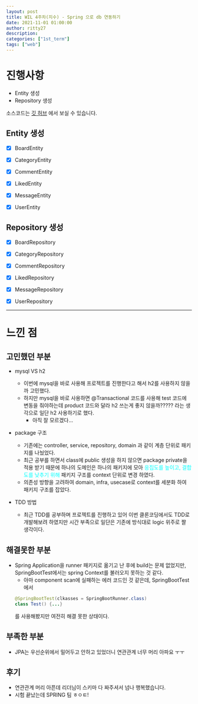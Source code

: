 ```yaml
---
layout: post
title: WIL 4주차(지수) - Spring 으로 db 연동하기
date: 2021-11-01 01:00:00
author: ritty27
description:
categories: ["1st_term"]
tags: ["web"]
---
```



# 진행사항
- Entity 생성
- Repository 생성

소스코드는 <a href="https://github.com/ritty27/GDSC_Back" target="_blank" rel="noopener">깃 허브</a> 에서 보실 수 있습니다.

## Entity 생성

- [x] BoardEntity
- [x] CategoryEntity
- [x] CommentEntity
- [x] LikedEntity
- [x] MessageEntity
- [x] UserEntity


## Repository 생성

- [x] BoardRepository
- [x] CategoryRepository
- [x] CommentRepository
- [x] LikedRepository
- [x] MessageRepository
- [x] UserRepository


---

# 느낀 점
  
## 고민했던 부분

- mysql VS h2
    - 이번에 mysql을 바로 사용해 프로젝트를 진행한다고 해서 h2를 사용하지 않을까 고민했다.
    - 하지만 mysql을 바로 사용하면 @Transactional 코드를 사용해 test 코드에 변동을 줘야하는데 product 코드와 달라 h2 쓰는게 좋지 않을까????? 라는 생각으로 일단 h2 사용하기로 했다.
        - 아직 잘 모르겠다...

- package 구조
    - 기존에는 controller, service, repository, domain 과 같이 계층 단위로 패키지를 나눴었다.
    - 최근 공부를 하면서 class에 public 생성을 하지 않으면 package private을 적용 받기 때문에 하나의 도메인은 하나의 패키지에 모아 
    <span style="color:cyan">응집도를 높이고, 결합도를 낮추기 위해</span>
    패키지 구조를 context 단위로 변경 하였다.
    - 의존성 방향을 고려하여 domain, infra, usecase로 context를 세분화 하여 패키지 구조를 잡았다.

- TDD 방법
    - 최근 TDD를 공부하며 프로젝트를 진행하고 있어 이번 클론코딩에서도 TDD로 개발해보려 하였지만 시간 부족으로 일단은 기존에 방식대로 logic 위주로 짤 생각이다.


## 해결못한 부분

- Spring Application을 runner 패키지로 옮기고 난 후에 build는 문제 없었지만, SpringBootTest에서는 spring Context를 불러오지 못하는 것 같다.
    - 아마 component scan에 실패하는 에러 코드인 것 같은데, SpringBootTest에서
    ```java
    @SpringBootTest(clkasses = SpringBootRunner.class)
    class Test() {...}
    ```
    를 사용해봤지만 여전히 해결 못한 상태이다.


## 부족한 부분

- JPA는 우선순위에서 밀어두고 안하고 있었더니 연관관계 너무 머리 아파요 ㅜㅜ


## 후기

- 연관관계 머리 아픈데 리더님이 스키마 다 짜주셔서 넘나 행복했습니다.
- 시험 끝났는데 SPRING 팀 ㅎㅇㅌ!
